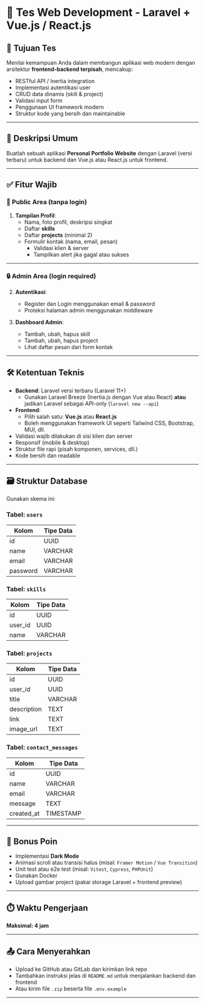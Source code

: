 # 🚀 Tes Web Development - Laravel + Vue.js / React.js

## 🎯 Tujuan Tes

Menilai kemampuan Anda dalam membangun aplikasi web modern dengan arsitektur **frontend-backend terpisah**, mencakup:

- RESTful API / Inertia integration
- Implementasi autentikasi user
- CRUD data dinamis (skill & project)
- Validasi input form
- Penggunaan UI framework modern
- Struktur kode yang bersih dan maintainable

---

## 📌 Deskripsi Umum

Buatlah sebuah aplikasi **Personal Portfolio Website** dengan Laravel (versi terbaru) untuk backend dan Vue.js atau React.js untuk frontend.

---

## ✅ Fitur Wajib

### 👤 Public Area (tanpa login)

1. **Tampilan Profil**:
   - Nama, foto profil, deskripsi singkat
   - Daftar **skills**
   - Daftar **projects** (minimal 2)
   - Formulir kontak (nama, email, pesan)
     - Validasi klien & server
     - Tampilkan alert jika gagal atau sukses

---

### 🔒 Admin Area (login required)

2. **Autentikasi**:
   - Register dan Login menggunakan email & password
   - Proteksi halaman admin menggunakan middleware

3. **Dashboard Admin**:
   - Tambah, ubah, hapus skill
   - Tambah, ubah, hapus project
   - Lihat daftar pesan dari form kontak

---

## 🛠️ Ketentuan Teknis

- **Backend**: Laravel versi terbaru (Laravel 11+)
  - Gunakan Laravel Breeze (Inertia.js dengan Vue atau React) **atau** jadikan Laravel sebagai API-only (`laravel new --api`)
- **Frontend**:
  - Pilih salah satu: **Vue.js** atau **React.js**
  - Boleh menggunakan framework UI seperti Tailwind CSS, Bootstrap, MUI, dll.
- Validasi wajib dilakukan di sisi klien dan server
- Responsif (mobile & desktop)
- Struktur file rapi (pisah komponen, services, dll.)
- Kode bersih dan readable

---

## 🗃️ Struktur Database

Gunakan skema ini:

### Tabel: `users`
| Kolom      | Tipe Data |
|------------|------------|
| id         | UUID       |
| name       | VARCHAR    |
| email      | VARCHAR    |
| password   | VARCHAR    |

### Tabel: `skills`
| Kolom    | Tipe Data |
|----------|-----------|
| id       | UUID      |
| user_id  | UUID      |
| name     | VARCHAR   |

### Tabel: `projects`
| Kolom      | Tipe Data |
|------------|-----------|
| id         | UUID      |
| user_id    | UUID      |
| title      | VARCHAR   |
| description| TEXT      |
| link       | TEXT      |
| image_url  | TEXT      |

### Tabel: `contact_messages`
| Kolom      | Tipe Data |
|------------|-----------|
| id         | UUID      |
| name       | VARCHAR   |
| email      | VARCHAR   |
| message    | TEXT      |
| created_at | TIMESTAMP |

---

## 🎁 Bonus Poin

- Implementasi **Dark Mode**
- Animasi scroll atau transisi halus (misal: `Framer Motion` / `Vue Transition`)
- Unit test atau e2e test (misal: `Vitest`, `Cypress`, `PHPUnit`)
- Gunakan Docker
- Upload gambar project (pakai storage Laravel + frontend preview)

---

## ⏱️ Waktu Pengerjaan

**Maksimal: 4 jam**

---

## 📤 Cara Menyerahkan

- Upload ke GitHub atau GitLab dan kirimkan link repo
- Tambahkan instruksi jelas di `README.md` untuk menjalankan backend dan frontend
- Atau kirim file `.zip` beserta file `.env.example`

---


